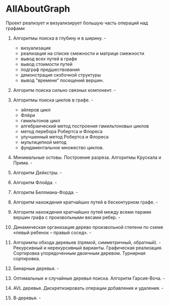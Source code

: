 # AllAboutGraph
Проект реализует и визуализирует большую часть операций над графами

1. Алгоритмы поиска в глубину и в ширину. -
	- визуализация 
	- реализация на списке смежности и матрице смежности
	- вывод всех путей в графе
	- вывод стоимости путей
	- подграф предшествования
	- демонстрация скобочной структуры
	- вывод "времени" посещений вершин.

2. Алгоритм поиска сильно связных компонент. -

3. Алгоритмы поиска циклов в графе. -
	- эйлеров цикл
	- Флёри
	- гамильтонов цикл
	- алгебраический метод построения гамильтоновых циклов
	- метод перебора Робертса и Флореса
	- улучшенный метод Робертса и Флореса
	- мультицепной метод
	- фундаментальное множество циклов.

4. Минимальные остовы. Построение разреза. Алгоритмы Крускала и Прима. -
5. Алгоритм Дейкстры. -
6. Алгоритм Флойда. -
7. Алгоритм Беллмана-Форда. -
8. Алгоритм нахождения кратчайших путей в бесконтурном графе. -
9. Алгоритм нахождения кратчайших путей между всеми парами вершин гpафа с пpоизвольными весами ребер. -
10. Динамическая организация дерево произвольной степени по схеме «левый ребенок – правый сосед». -

11. Алгоримты обхода деревьев (прямой, симметричный, обратный).  -
	Рекурсивный и нерекурсивный варианты. 
	Графическая реализация. 
	Сортировка упорядоченным двоичным деревом. 
	Турнирная сортировка. 
  
12. Бинарные деревья. -
13. Оптимальные и случайные деревья поиска. Алгоритм Гарсия-Воча. -
14. AVL деревья. Дискретизировать операции добавления и удаления. -
15. В-деревья. -
